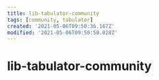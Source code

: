 ```yaml
---
title: lib-tabulator-community
tags: [community, tabulator]
created: '2021-05-06T09:50:36.167Z'
modified: '2021-05-06T09:50:58.028Z'
---
```


# lib-tabulator-community


